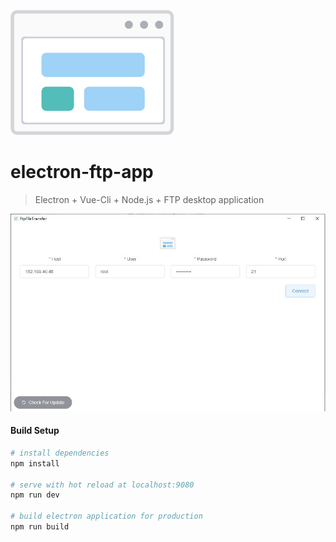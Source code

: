 ![N|Solid](https://github.com/cker321/electron-ftp-app/blob/master/static/logo.png?raw=true)
# electron-ftp-app

> Electron + Vue-Cli + Node.js + FTP desktop application
>
![N|Solid](https://github.com/cker321/electron-ftp-app/blob/master/static/alook.jpg?raw=true)

#### Build Setup

``` bash
# install dependencies
npm install

# serve with hot reload at localhost:9080
npm run dev

# build electron application for production
npm run build

```

